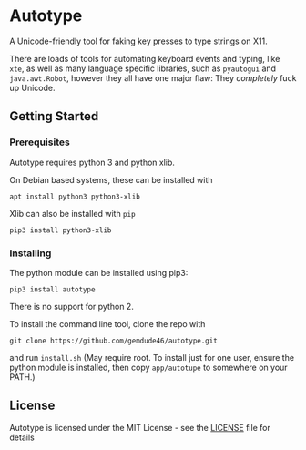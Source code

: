 # Autotype
A Unicode-friendly tool for faking key presses to type strings on X11.

There are loads of tools for automating keyboard events and typing, like `xte`, as well as many language specific libraries, such as `pyautogui` and `java.awt.Robot`, however they all have one major flaw: They *completely* fuck up Unicode.

## Getting Started

### Prerequisites

Autotype requires python 3 and python xlib.

On Debian based systems, these can be installed with

```
apt install python3 python3-xlib
```

Xlib can also be installed with `pip`

```
pip3 install python3-xlib
```

### Installing

The python module can be installed using pip3:

```
pip3 install autotype
```

There is no support for python 2.

To install the command line tool, clone the repo with

```
git clone https://github.com/gemdude46/autotype.git
```

and run `install.sh` (May require root. To install just for one user, ensure the python module is installed, then copy `app/autotupe` to somewhere on your PATH.)

## License

Autotype is licensed under the MIT License - see the [LICENSE](LICENSE) file for details
